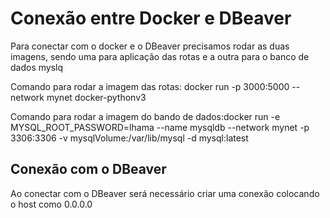 <h1>Conexão entre Docker e DBeaver</h1>

<p>Para conectar com o docker e o DBeaver precisamos rodar as duas imagens, sendo uma para aplicação das rotas e a outra para o banco de dados myslq</p>

<p>Comando para rodar a imagem das rotas: docker run -p 3000:5000 --network mynet docker-pythonv3</p>
<p>Comando para rodar a imagem do bando de dados:docker run -e MYSQL_ROOT_PASSWORD=lhama --name mysqldb --network mynet -p 3306:3306 -v mysqlVolume:/var/lib/mysql -d mysql:latest</p>

<h2>Conexão com o DBeaver</h2>
<p>Ao conectar com o DBeaver será necessário criar uma conexão colocando o host como 0.0.0.0</p>